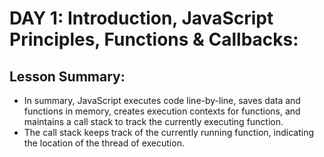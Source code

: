 # DAY 1: Introduction, JavaScript Principles, Functions & Callbacks: 

## Lesson Summary:
- In summary, JavaScript executes code line-by-line, saves data and functions in memory, creates execution contexts for functions, and maintains a call stack to track the currently executing function.
- The call stack keeps track of the currently running function, indicating the location of the thread of execution.
